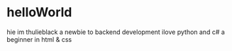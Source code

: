# helloWorld
hie im thulieblack a newbie to backend development ilove python and c# a beginner in html & css
